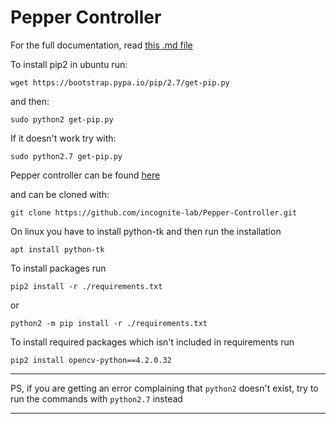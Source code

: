 # Pepper Controller
For the full documentation, read [this .md file](https://github.com/incognite-lab/Pepper-Controller/blob/main/README.md)

To install pip2  in ubuntu run:
```
wget https://bootstrap.pypa.io/pip/2.7/get-pip.py
```
and then:
```
sudo python2 get-pip.py
```
If it doesn't work try with:
```
sudo python2.7 get-pip.py
```
Pepper controller can be found [here](https://github.com/incognite-lab/Pepper-Controller)

and can be cloned with:
```
git clone https://github.com/incognite-lab/Pepper-Controller.git
```

On linux you have to install python-tk and then run the installation
```
apt install python-tk
```

To install packages run 
```
pip2 install -r ./requirements.txt
``` 
or
```
python2 -m pip install -r ./requirements.txt
```
To install required packages which isn't included in requirements run
```
pip2 install opencv-python==4.2.0.32
```
---
PS, if you are getting an error complaining that `python2` doesn't exist, try to run the commands with `python2.7` instead

---

